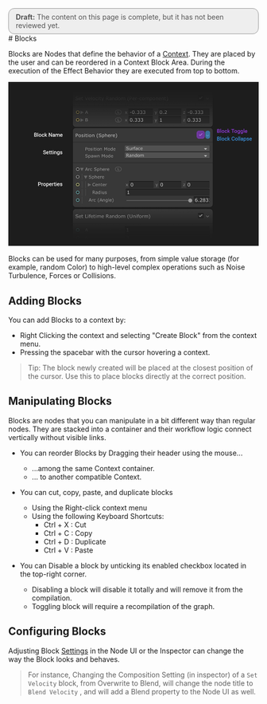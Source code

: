 <div style="border: solid 1px #999; border-radius:12px; background-color:#EEE; padding: 8px; padding-left:14px; color: #555; font-size:14px;"><b>Draft:</b> The content on this page is complete, but it has not been reviewed yet.</div>
# Blocks

Blocks are Nodes that define the behavior of a [Context](Contexts.md). They are placed by the user and can be reordered in a Context Block Area. During the execution of the Effect Behavior they are executed from top to bottom.

![](Images/BlockUI.png)

Blocks can be used for many purposes, from simple value storage (for example, random Color) to high-level complex operations such as Noise Turbulence, Forces or Collisions.

## Adding Blocks

You can add Blocks to a context by:

* Right Clicking the context and selecting "Create Block" from the context menu.
* Pressing the spacebar with the cursor hovering  a context.

> Tip: The block newly created will be placed at the closest position of the cursor. Use this to place blocks directly at the correct position.

## Manipulating Blocks

Blocks are nodes that you can manipulate in a bit different way than regular nodes. They are stacked into a container and their workflow logic connect vertically without visible links.

* You can reorder Blocks by Dragging their header using the mouse...
  * ...among the same Context container.
  * ... to another compatible Context.
* You can cut, copy, paste, and duplicate blocks
  * Using the Right-click context menu
  * Using the following Keyboard Shortcuts:
    * Ctrl + X : Cut
    * Ctrl + C : Copy
    * Ctrl + D : Duplicate
    * Ctrl + V : Paste

* You can Disable a block by unticking its enabled checkbox located in the top-right corner.
  * Disabling a block will disable it totally and will remove it from the compilation.
  * Toggling block will require a recompilation of the graph.

## Configuring Blocks

Adjusting Block [Settings](GraphLogicAndPhilosophy.md#settings) in the Node UI or the Inspector can change the way the Block looks and behaves. 

> For instance, Changing the Composition Setting (in inspector) of a `Set Velocity` block, from Overwrite to Blend, will change the node title to `Blend Velocity` , and will add a Blend property to the Node UI as well.

